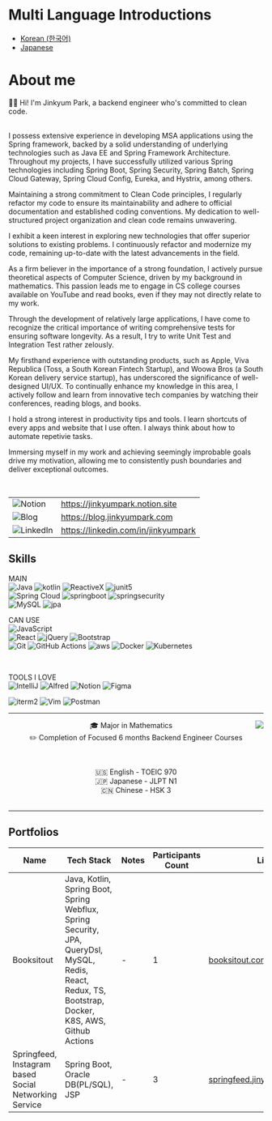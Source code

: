 # Multi Language Introductions
- [Korean (한국어)](https://github.com/jinkyumpark/jinkyumpark/blob/main/README-kr.md)
- [Japanese](https://github.com/jinkyumpark/jinkyumpark/blob/main/README-jp.md)

# About me
<p align="center">  
  
  🙋‍♂️ Hi! I'm Jinkyum Park, a backend engineer who's committed to clean code.
  <br/><br/>
  
  I possess extensive experience in developing MSA applications using the Spring framework, 
  backed by a solid understanding of underlying technologies such as Java EE and Spring Framework Architecture. 
  Throughout my projects, I have successfully utilized various Spring technologies 
  including Spring Boot, Spring Security, Spring Batch, Spring Cloud Gateway, Spring Cloud Config, Eureka, and Hystrix, among others.
  <br/>
  
  Maintaining a strong commitment to Clean Code principles, 
  I regularly refactor my code to ensure its maintainability and adhere to official documentation and established coding conventions. 
  My dedication to well-structured project organization and clean code remains unwavering.
  <br/>
  
  I exhibit a keen interest in exploring new technologies that offer superior solutions to existing problems. 
  I continuously refactor and modernize my code, remaining up-to-date with the latest advancements in the field.
  <br/>
  
  As a firm believer in the importance of a strong foundation, I actively pursue theoretical aspects of Computer Science, driven by my background in mathematics. 
  This passion leads me to engage in CS college courses available on YouTube and read books, even if they may not directly relate to my work.
  <br/>
  
  Through the development of relatively large applications, I have come to recognize the critical importance of writing comprehensive tests for ensuring software longevity. 
  As a result, I try to write Unit Test and Integration Test rather zelously.
  <br/>
  
  My firsthand experience with outstanding products, 
  such as Apple, Viva Republica (Toss, a South Korean Fintech Startup), and Woowa Bros (a South Korean delivery service startup), 
  has underscored the significance of well-designed UI/UX. 
  To continually enhance my knowledge in this area, I actively follow and learn from innovative tech companies by watching their conferences, reading blogs, and books.
  <br/>
  
  I hold a strong interest in productivity tips and tools.
  I learn shortcuts of every apps and website that I use often.
  I always think about how to automate repetivie tasks.
  <br/>
  
  Immersing myself in my work and achieving seemingly improbable goals drive my motivation, allowing me to consistently push boundaries and deliver exceptional outcomes.
</p>

<br/>

<div align="center">
  
| | |
| -- | -- |
| ![Notion](https://img.shields.io/badge/notion-%23000000?style=for-the-badge&logo=notion&logoColor=white&link=https://jinkyumpark.notion.site") | https://jinkyumpark.notion.site |
| ![Blog](https://img.shields.io/badge/Tistory-%23000000.svg?style=for-the-badge&logo=tistory&logoColor=white) | https://blog.jinkyumpark.com |
| ![LinkedIn](https://img.shields.io/badge/linkedin-%230077B5.svg?style=for-the-badge&logo=linkedin&logoColor=white) | https://linkedin.com/in/jinkyumpark |   
</div>

## Skills

MAIN<br/>
![Java](https://img.shields.io/badge/Java-ED8B00?style=for-the-badge&logo=java&logoColor=white)
![kotlin](https://img.shields.io/badge/Kotlin-0095D5?&style=for-the-badge&logo=kotlin&logoColor=white)
![ReactiveX](https://img.shields.io/badge/ReactiveX(Webflux)-B7178C?style=for-the-badge&logo=ReactiveX&logoColor=white)
![junit5](https://img.shields.io/badge/JUnit5-25A162?style=for-the-badge&logo=JUnit5&logoColor=white)
<br/>
![Spring Cloud](https://img.shields.io/badge/SpringCloud-%236DB33F.svg?style=for-the-badge&logo=spring&logoColor=white)
![springboot](https://img.shields.io/badge/Springboot-6DB33F?style=for-the-badge&logo=SpringBoot&logoColor=white)
![springsecurity](https://img.shields.io/badge/Spring_Security-6DB33F?style=for-the-badge&logo=Spring-Security&logoColor=white)
<br/>
![MySQL](https://img.shields.io/badge/MySQL-4479A1?style=for-the-badge&logo=MySQL&logoColor=white)
![jpa](https://img.shields.io/badge/JPA-%236DB33F.svg?style=for-the-badge&logo=spring&logoColor=white)
<br/>

CAN USE<br/>
![JavaScript](https://img.shields.io/badge/javascript-F7DF1E?style=for-the-badge&logo=javascript&logoColor=white)
<br/>
![React](https://img.shields.io/badge/React-007396?style=for-the-badge&logo=React&logoColor=white)
![jQuery](https://img.shields.io/badge/jQuery-0769AD?style=for-the-badge&logo=jQuery)
![Bootstrap](https://img.shields.io/badge/bootstrap-7952B3?style=for-the-badge&logo=bootstrap&logoColor=white)
<br/>
![Git](https://img.shields.io/badge/Git-F05032?style=for-the-badge&logo=Git&logoColor=white)
![GitHub Actions](https://img.shields.io/badge/github%20actions-%232671E5.svg?style=for-the-badge&logo=githubactions&logoColor=white)
![aws](https://img.shields.io/badge/Amazon_AWS-FF9900?style=for-the-badge&logo=amazonaws&logoColor=white)
![Docker](https://img.shields.io/badge/Docker-2496ED?style=for-the-badge&logo=Docker&logoColor=white)
![Kubernetes](https://img.shields.io/badge/kubernetes-%23326ce5.svg?style=for-the-badge&logo=kubernetes&logoColor=white)

<br/>

TOOLS I LOVE<br/>
![IntelliJ](https://img.shields.io/badge/IntelliJ-000000.svg?style=for-the-badge&logo=intellij-idea&logoColor=white)
![Alfred](https://img.shields.io/badge/alfred-%235C1F87.svg?style=for-the-badge&logo=alfred)
![Notion](https://img.shields.io/badge/Notion-%23000000.svg?style=for-the-badge&logo=notion&logoColor=white)
![Figma](https://img.shields.io/badge/figma-%23F24E1E.svg?style=for-the-badge&logo=figma&logoColor=white)

![iterm2](https://img.shields.io/badge/iterm2-%23000000?style=for-the-badge&logo=iterm2&logoColor=white)
![Vim](https://img.shields.io/badge/Vim-019733?style=for-the-badge&logo=Vim&logoColor=white)
![Postman](https://img.shields.io/badge/Postman-FF6C37?style=for-the-badge&logo=postman&logoColor=white)

<hr/>

<div align="center">
<img align="right" src="https://github-readme-stats-sigma-five.vercel.app/api/top-langs/?username=jinkyumpark&langs_count=8&layout=compact&theme=dracula"/>

🎓 Major in Mathematics
  <br/>
✏️ Completion of Focused 6 months Backend Engineer Courses
  <br/>
  
  <br/>
  
🇺🇸 English - TOEIC 970
  <br/>
🇯🇵 Japanese - JLPT N1
  <br/>
🇨🇳 Chinese - HSK 3
  <br/><br/>
</div>

<hr/>

## Portfolios

| Name                                | Tech Stack                                                                                                                                                                             | Notes | Participants Count | Link                                                             |
| ----------------------------------- | ------------------------------------------------------------------------------------------------------------------------------------------------------------------------------------ | -------- | -------- | ---------------------------------------------------------------- |
| Booksitout         | Java, Kotlin, Spring Boot, Spring Webflux, Spring Security, JPA, QueryDsl, MySQL, Redis, React, Redux, TS, Bootstrap, Docker, K8S, AWS, Github Actions | -     | 1      | [booksitout.com](https://booksitout.com)             |
| Springfeed, Instagram based Social Networking Service     | Spring Boot, Oracle DB(PL/SQL), JSP                                                                                                                                                  | -     | 3      | [springfeed.jinykyumpark.com](http://springfeed.jinkyumpark.com) |
